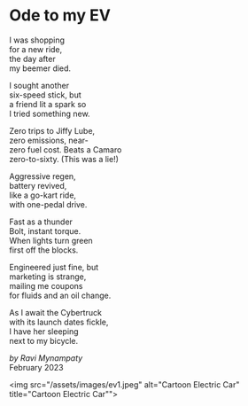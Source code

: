 # Ode to my EV  

I was shopping  
for a new ride,  
the day after   
my beemer died.  

I sought another  
six-speed stick, but  
a friend lit a spark so  
I tried something new.  

Zero trips to Jiffy Lube,  
zero emissions, near-  
zero fuel cost. Beats a Camaro  
zero-to-sixty. (This was a lie!)  

Aggressive regen,  
battery revived,  
like a go-kart ride,  
with one-pedal drive.  

Fast as a thunder  
Bolt, instant torque.  
When lights turn green  
first off the blocks.  

Engineered just fine, but  
marketing is strange,  
mailing me coupons  
for fluids and an oil change.  

As I await the Cybertruck  
with its launch dates fickle,  
I have her sleeping   
next to my bicycle.  

_by Ravi Mynampaty_  
February 2023

<img src="/assets/images/ev1.jpeg" alt="Cartoon Electric Car" title="Cartoon Electric Car"">
